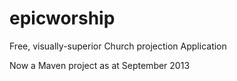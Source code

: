 epicworship
===========

Free, visually-superior Church projection Application

Now a Maven project as at September 2013
